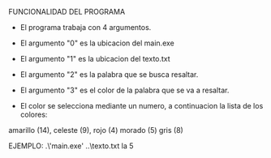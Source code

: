 FUNCIONALIDAD DEL PROGRAMA

- El programa trabaja con 4 argumentos.

- El argumento "0" es la ubicacion del main.exe

- El argumento "1" es la ubicacion del texto.txt

- El argumento "2" es la palabra que se busca resaltar.

- El argumento "3" es el color de la palabra que se va a resaltar.

- El color se selecciona mediante un numero, a continuacion la lista de los colores:

amarillo (14), celeste (9), rojo (4) morado (5) gris (8)

EJEMPLO: .\\'main.exe' ..\texto.txt la 5
